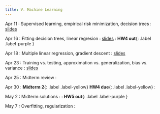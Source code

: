 ```yaml
---
title: V. Machine Learning
---
```


Apr 11
: Supervised learning, empirical risk minimization, decision trees
  : [slides](../assets/files/L16-ml.pdf)

Apr 16
: Fitting decision trees, linear regresion
  : [slides](../assets/files/L17-ml.pdf)
: **HW4 out**{: .label .label-purple }

Apr 18
: Multiple linear regression, gradient descent
  : [slides](../assets/files/L18-ml.pdf)


Apr 23
: Training vs. testing, approximation vs. generalization, bias vs. variance
  : [slides](../assets/files/L19-ml.pdf)

Apr 25
: Midterm review
  : 

Apr 30
: **Midterm 2**{: .label .label-yellow} **HW4 due**{: .label .label-yellow}
  : 

May 2
: Midterm solutions
  : 
: **HW5 out**{: .label .label-purple }

May 7
: Overfitting, regularization
  : 


<!-- Overfitting, regularization, validation, logistic regression, nonlinear feature transforms, Unsupervised learning, k-means, Gaussian mixture models -->